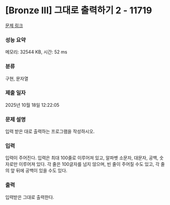 # [Bronze III] 그대로 출력하기 2 - 11719 

[문제 링크](https://www.acmicpc.net/problem/11719) 

### 성능 요약

메모리: 32544 KB, 시간: 52 ms

### 분류

구현, 문자열

### 제출 일자

2025년 10월 18일 12:22:05

### 문제 설명

<p style="user-select: auto !important;">입력 받은 대로 출력하는 프로그램을 작성하시오.</p>

### 입력 

 <p style="user-select: auto !important;">입력이 주어진다. 입력은 최대 100줄로 이루어져 있고, 알파벳 소문자, 대문자, 공백, 숫자로만 이루어져 있다. 각 줄은 100글자를 넘지 않으며, 빈 줄이 주어질 수도 있고, 각 줄의 앞 뒤에 공백이 있을 수도 있다.</p>

### 출력 

 <p style="user-select: auto !important;">입력받은 그대로 출력한다.</p>

